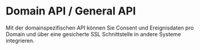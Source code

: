 # Domain API / General API

Mit der domainspezifischen API können Sie Consent und Ereignisdaten pro Domain und über eine gesicherte SSL Schnittstelle in andere Systeme integrieren.

